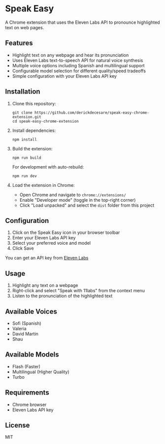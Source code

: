 # Speak Easy

A Chrome extension that uses the Eleven Labs API to pronounce highlighted text on web pages.

## Features

- Highlight text on any webpage and hear its pronunciation
- Uses Eleven Labs text-to-speech API for natural voice synthesis
- Multiple voice options including Spanish and multilingual support
- Configurable model selection for different quality/speed tradeoffs
- Simple configuration with your Eleven Labs API key

## Installation

1. Clone this repository:

   ```
   git clone https://github.com/derickdecesare/speak-easy-chrome-extension.git
   cd speak-easy-chrome-extension
   ```

2. Install dependencies:

   ```
   npm install
   ```

3. Build the extension:

   ```
   npm run build
   ```

   For development with auto-rebuild:

   ```
   npm run dev
   ```

4. Load the extension in Chrome:
   - Open Chrome and navigate to `chrome://extensions/`
   - Enable "Developer mode" (toggle in the top-right corner)
   - Click "Load unpacked" and select the `dist` folder from this project

## Configuration

1. Click on the Speak Easy icon in your browser toolbar
2. Enter your Eleven Labs API key
3. Select your preferred voice and model
4. Click Save

You can get an API key from [Eleven Labs](https://elevenlabs.io/)

## Usage

1. Highlight any text on a webpage
2. Right-click and select "Speak with 11labs" from the context menu
3. Listen to the pronunciation of the highlighted text

## Available Voices

- Sofi (Spanish)
- Valeria
- David Martin
- Shau

## Available Models

- Flash (Faster)
- Multilingual (Higher Quality)
- Turbo

## Requirements

- Chrome browser
- Eleven Labs API key

## License

MIT
